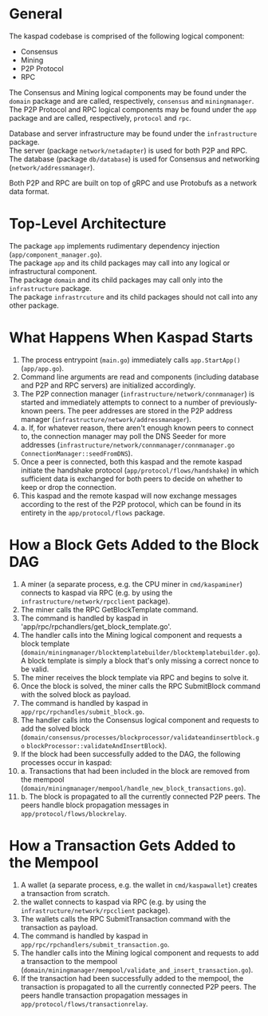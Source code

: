 General
=======

The kaspad codebase is comprised of the following logical component:
* Consensus
* Mining
* P2P Protocol
* RPC

The Consensus and Mining logical components may be found under the `domain` package and are called, respectively, `consensus` and `miningmanager`.\
The P2P Protocol and RPC logical components may be found under the `app` package and are called, respectively, `protocol` and `rpc`.

Database and server infrastructure may be found under the `infrastructure` package.\
The server (package `network/netadapter`) is used for both P2P and RPC.\
The database (package `db/database`) is used for Consensus and networking (`network/addressmanager`).

Both P2P and RPC are built on top of gRPC and use Protobufs as a network data format.


Top-Level Architecture
======================

The package `app` implements rudimentary dependency injection (`app/component_manager.go`).\
The package `app` and its child packages may call into any logical or infrastructural component.\
The package `domain` and its child packages may call only into the `infrastructure` package.\
The package `infrastrcuture` and its child packages should not call into any other package.


What Happens When Kaspad Starts
===============================

1. The process entrypoint (`main.go`) immediately calls `app.StartApp()` (`app/app.go`).
2. Command line arguments are read and components (including database and P2P and RPC servers) are initialized accordingly.
3. The P2P connection manager (`infrastructure/network/connmanager`) is started and immediately attempts to connect to a number of previously-known peers. The peer addresses are stored in the P2P address manager (`infrastructure/network/addressmanager`).
3. a. If, for whatever reason, there aren't enough known peers to connect to, the connection manager may poll the DNS Seeder for more addresses (`infrastructure/network/connmanager/connmanager.go` `ConnectionManager::seedFromDNS`).
4. Once a peer is connected, both this kaspad and the remote kaspad initiate the handshake protocol (`app/protocol/flows/handshake`) in which sufficient data is exchanged for both peers to decide on whether to keep or drop the connection.
5. This kaspad and the remote kaspad will now exchange messages according to the rest of the P2P protocol, which can be found in its entirety in the `app/protocol/flows` package.


How a Block Gets Added to the Block DAG
=======================================

1. A miner (a separate process, e.g. the CPU miner in `cmd/kaspaminer`) connects to kaspad via RPC (e.g. by using the `infrastructure/network/rpcclient` package).
2. The miner calls the RPC GetBlockTemplate command.
3. The command is handled by kaspad in 'app/rpc/rpchandlers/get_block_template.go'.
4. The handler calls into the Mining logical component and requests a block template (`domain/miningmanager/blocktemplatebuilder/blocktemplatebuilder.go`). A block template is simply a block that's only missing a correct nonce to be valid.
5. The miner receives the block template via RPC and begins to solve it.
6. Once the block is solved, the miner calls the RPC SubmitBlock command with the solved block as payload.
7. The command is handled by kaspad in `app/rpc/rpchandles/submit_block.go`.
8. The handler calls into the Consensus logical component and requests to add the solved block (`domain/consensus/processes/blockprocessor/validateandinsertblock.go` `blockProcessor::validateAndInsertBlock`).
9. If the block had been successfully added to the DAG, the following processes occur in kaspad:
9. a. Transactions that had been included in the block are removed from the mempool (`domain/miningmanager/mempool/handle_new_block_transactions.go`).
9. b. The block is propagated to all the currently connected P2P peers. The peers handle block propagation messages in `app/protocol/flows/blockrelay`.


How a Transaction Gets Added to the Mempool
===========================================

1. A wallet (a separate process, e.g. the wallet in `cmd/kaspawallet`) creates a transaction from scratch.
2. the wallet connects to kaspad via RPC (e.g. by using the `infrastructure/network/rpcclient` package).
3. The wallets calls the RPC SubmitTransaction command with the transaction as payload.
4. The command is handled by kaspad in `app/rpc/rpchandlers/submit_transaction.go`.
5. The handler calls into the Mining logical component and requests to add a transaction to the mempool (`domain/miningmanager/mempool/validate_and_insert_transaction.go`).
6. If the transaction had been successfully added to the mempool, the transaction is propagated to all the currently connected P2P peers. The peers handle transaction propagation messages in `app/protocol/flows/transactionrelay`.
